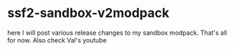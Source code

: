 # ssf2-sandbox-v2modpack
here I will post various release changes to my sandbox modpack.
That's all for now.
Also check Val's youtube
